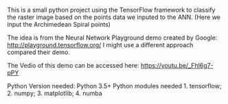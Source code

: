This is a small python project using the TensorFlow framework to classify the raster image based on the points data we inputed to the ANN. (Here we input the Archimedean Spiral points)

The idea is from the Neural Network Playground demo created by Google: http://playground.tensorflow.org/ I might use a different approach compared their demo.

The Vedio of this demo can be accessed here: https://youtu.be/_Fhl6g7-pPY

Python Version needed: Python 3.5+  Python modules needed 1. tensorflow; 2. numpy; 3. matplotlib; 4. numba
